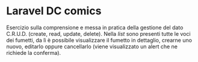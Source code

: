 # Laravel DC comics

Esercizio sulla comprensione e messa in pratica della gestione del dato C.R.U.D. (create, read, update, delete). Nella _list_ sono presenti tutte le voci dei fumetti, da lì è possibile visualizzare il fumetto in dettaglio, crearne uno nuovo, editarlo oppure cancellarlo (viene visualizzato un alert che ne richiede la conferma).
